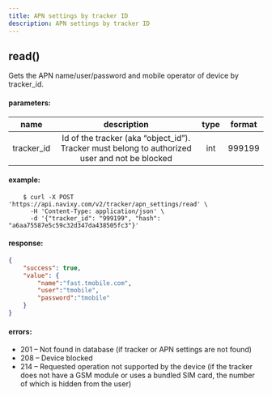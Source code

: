 ```yaml
---
title: APN settings by tracker ID
description: APN settings by tracker ID
---
```


## read()

Gets the APN name/user/password and mobile operator of device by tracker_id.

#### parameters:

| name | description | type | format |
| :------: | :------: | :-----:| :-----:|
| tracker_id | Id of the tracker (aka “object_id”). Tracker must belong to authorized user and not be blocked | int | 999199 |

#### example:

```abap
    $ curl -X POST 'https://api.navixy.com/v2/tracker/apn_settings/read' \
      -H 'Content-Type: application/json' \ 
      -d '{"tracker_id": "999199", "hash": "a6aa75587e5c59c32d347da438505fc3"}'
```
#### response:

```json
{
    "success": true,
    "value": {
        "name":"fast.tmobile.com",
        "user":"tmobile",
        "password":"tmobile"
    }
}
```

#### errors:

*   201 – Not found in database (if tracker or APN settings are not found)
*   208 – Device blocked
*   214 – Requested operation not supported by the device (if the tracker does not have a GSM module or uses a bundled SIM card, the number of which is hidden from the user)
